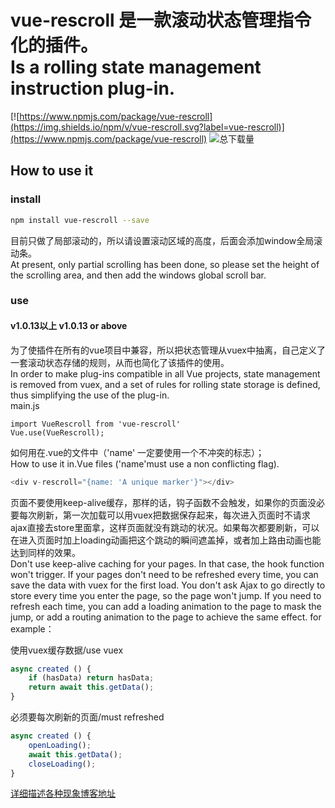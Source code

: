 # vue-rescroll 是一款滚动状态管理指令化的插件。</br>Is a rolling state management instruction plug-in.

[![https://www.npmjs.com/package/vue-rescroll](https://img.shields.io/npm/v/vue-rescroll.svg?label=vue-rescroll)](https://www.npmjs.com/package/vue-rescroll)  ![总下载量](https://img.shields.io/npm/dt/vue-rescroll.svg)

## How to use it

### install
```bash
npm install vue-rescroll --save
```
目前只做了局部滚动的，所以请设置滚动区域的高度，后面会添加window全局滚动条。  
At present, only partial scrolling has been done, so please set the height of the scrolling area, and then add the windows global scroll bar.
### use
#### v1.0.13以上 v1.0.13 or above
为了使插件在所有的vue项目中兼容，所以把状态管理从vuex中抽离，自己定义了一套滚动状态存储的规则，从而也简化了该插件的使用。</br>
In order to make plug-ins compatible in all Vue projects, state management is removed from vuex, and a set of rules for rolling state storage is defined, thus simplifying the use of the plug-in.</br>
main.js
``` 
import VueRescroll from 'vue-rescroll'
Vue.use(VueRescroll);
```
如何用在.vue的文件中（'name' 一定要使用一个不冲突的标志）；</br>
How to use it in.Vue files ('name'must use a non conflicting flag). 
```javascript
<div v-rescroll="{name: 'A unique marker'}"></div>
```
页面不要使用keep-alive缓存，那样的话，钩子函数不会触发，如果你的页面没必要每次刷新，第一次加载可以用vuex把数据保存起来，每次进入页面时不请求ajax直接去store里面拿，这样页面就没有跳动的状况。如果每次都要刷新，可以在进入页面时加上loading动画把这个跳动的瞬间遮盖掉，或者加上路由动画也能达到同样的效果。</br>
Don't use keep-alive caching for your pages. In that case, the hook function won't trigger. If your pages don't need to be refreshed every time, you can save the data with vuex for the first load. You don't ask Ajax to go directly to store every time you enter the page, so the page won't jump. If you need to refresh each time, you can add a loading animation to the page to mask the jump, or add a routing animation to the page to achieve the same effect. for example：</br>

使用vuex缓存数据/use vuex
```javascript
async created () {
    if (hasData) return hasData;
    return await this.getData();
}
```
必须要每次刷新的页面/must refreshed
```javascript
async created () {
    openLoading();
    await this.getData();
    closeLoading();
}
```
[详细描述各种现象博客地址](https://blog.csdn.net/theoneEmperor/article/details/82669022)
